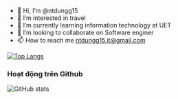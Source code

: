 - 👋 Hi, I’m @ntdungg15
- 👀 I’m interested in travel
- 🌱 I’m currently learning information technology at UET
- 💞️ I’m looking to collaborate on Software enginer
- 📫 How to reach me ntdungg15.it@gmail.com

[![Top Langs](https://github-readme-stats.vercel.app/api/top-langs/?username=ntdungg15&layout=compact&langs_count=10&theme=dark)](https://github.com/ntdungg15)
### Hoạt động trên Github

![GitHub stats](https://github-readme-stats.vercel.app/api?username=ntdungg15&show_icons=true&theme=dark)


<!---
ntdungg15/ntdungg15 is a ✨ special ✨ repository because its `README.md` (this file) appears on your GitHub profile.
You can click the Preview link to take a look at your changes.
--->
